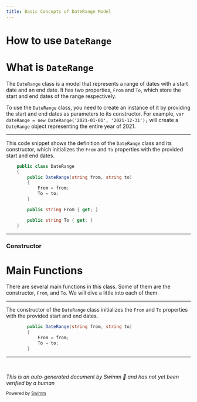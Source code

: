 ```yaml
---
title: Basic Concepts of DateRange Model
---
```

# How to use <SwmToken path="src/In.ProjectEKA.HipLibrary/Patient/Model/DateRange.cs" pos="3:5:5" line-data="    public class DateRange">`DateRange`</SwmToken>

# What is <SwmToken path="src/In.ProjectEKA.HipLibrary/Patient/Model/DateRange.cs" pos="3:5:5" line-data="    public class DateRange">`DateRange`</SwmToken>

The <SwmToken path="src/In.ProjectEKA.HipLibrary/Patient/Model/DateRange.cs" pos="3:5:5" line-data="    public class DateRange">`DateRange`</SwmToken> class is a model that represents a range of dates with a start date and an end date. It has two properties, `From` and <SwmToken path="src/In.ProjectEKA.HipLibrary/Patient/Model/DateRange.cs" pos="8:1:1" line-data="            To = to;">`To`</SwmToken>, which store the start and end dates of the range respectively.

To use the <SwmToken path="src/In.ProjectEKA.HipLibrary/Patient/Model/DateRange.cs" pos="3:5:5" line-data="    public class DateRange">`DateRange`</SwmToken> class, you need to create an instance of it by providing the start and end dates as parameters to its constructor. For example, `var dateRange = new DateRange('2021-01-01', '2021-12-31');` will create a <SwmToken path="src/In.ProjectEKA.HipLibrary/Patient/Model/DateRange.cs" pos="3:5:5" line-data="    public class DateRange">`DateRange`</SwmToken> object representing the entire year of 2021.

<SwmSnippet path="/src/In.ProjectEKA.HipLibrary/Patient/Model/DateRange.cs" line="3">

---

This code snippet shows the definition of the <SwmToken path="src/In.ProjectEKA.HipLibrary/Patient/Model/DateRange.cs" pos="3:5:5" line-data="    public class DateRange">`DateRange`</SwmToken> class and its constructor, which initializes the `From` and <SwmToken path="src/In.ProjectEKA.HipLibrary/Patient/Model/DateRange.cs" pos="8:1:1" line-data="            To = to;">`To`</SwmToken> properties with the provided start and end dates.

```c#
    public class DateRange
    {
        public DateRange(string from, string to)
        {
            From = from;
            To = to;
        }

        public string From { get; }

        public string To { get; }
    }
```

---

</SwmSnippet>

### Constructor

# Main Functions

There are several main functions in this class. Some of them are the constructor, `From`, and <SwmToken path="src/In.ProjectEKA.HipLibrary/Patient/Model/DateRange.cs" pos="8:1:1" line-data="            To = to;">`To`</SwmToken>. We will dive a little into each of them.

<SwmSnippet path="/src/In.ProjectEKA.HipLibrary/Patient/Model/DateRange.cs" line="5">

---

The constructor of the <SwmToken path="src/In.ProjectEKA.HipLibrary/Patient/Model/DateRange.cs" pos="5:3:3" line-data="        public DateRange(string from, string to)">`DateRange`</SwmToken> class initializes the `From` and <SwmToken path="src/In.ProjectEKA.HipLibrary/Patient/Model/DateRange.cs" pos="8:1:1" line-data="            To = to;">`To`</SwmToken> properties with the provided start and end dates.

```c#
        public DateRange(string from, string to)
        {
            From = from;
            To = to;
        }
```

---

</SwmSnippet>

&nbsp;

*This is an auto-generated document by Swimm 🌊 and has not yet been verified by a human*

<SwmMeta version="3.0.0" repo-id="Z2l0aHViJTNBJTNBaGlwLXNlcnZpY2UlM0ElM0FTd2ltbS1EZW1v" repo-name="hip-service"><sup>Powered by [Swimm](/)</sup></SwmMeta>
